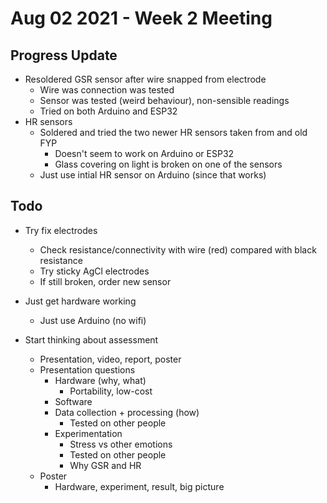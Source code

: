 # Aug 02 2021 - Week 2 Meeting

## Progress Update

* Resoldered GSR sensor after wire snapped from electrode
  * Wire was connection was tested
  * Sensor was tested (weird behaviour), non-sensible readings
  * Tried on both Arduino and ESP32
* HR sensors
  * Soldered and tried the two newer HR sensors taken from and old FYP
    * Doesn't seem to work on Arduino or ESP32
    * Glass covering on light is broken on one of the sensors
  * Just use intial HR sensor on Arduino (since that works)

## Todo

* Try fix electrodes
  * Check resistance/connectivity with wire (red) compared with black resistance
  * Try sticky AgCl electrodes
  * If still broken, order new sensor
* Just get hardware working
  * Just use Arduino (no wifi)

* Start thinking about assessment
  * Presentation, video, report, poster
  * Presentation questions
    * Hardware (why, what)
      * Portability, low-cost
    * Software
    * Data collection + processing (how)
      * Tested on other people
    * Experimentation
      * Stress vs other emotions
      * Tested on other people
      * Why GSR and HR
  * Poster
    * Hardware, experiment, result, big picture
